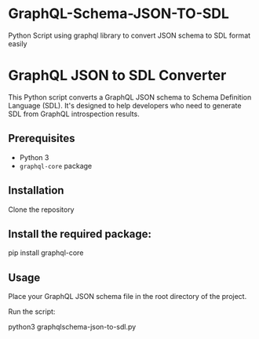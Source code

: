 # GraphQL-Schema-JSON-TO-SDL
Python Script using graphql library to convert JSON schema to SDL format easily

# GraphQL JSON to SDL Converter

This Python script converts a GraphQL JSON schema to Schema Definition Language (SDL). It's designed to help developers who need to generate SDL from GraphQL introspection results.

## Prerequisites

- Python 3
- `graphql-core` package

## Installation

Clone the repository

## Install the required package:

pip install graphql-core

## Usage

Place your GraphQL JSON schema file in the root directory of the project.

Run the script:

python3 graphqlschema-json-to-sdl.py
